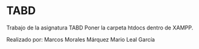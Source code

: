 # TABD
Trabajo de la asignatura TABD
Poner la carpeta htdocs dentro de XAMPP.

Realizado por:
Marcos Morales Márquez
Mario Leal García
